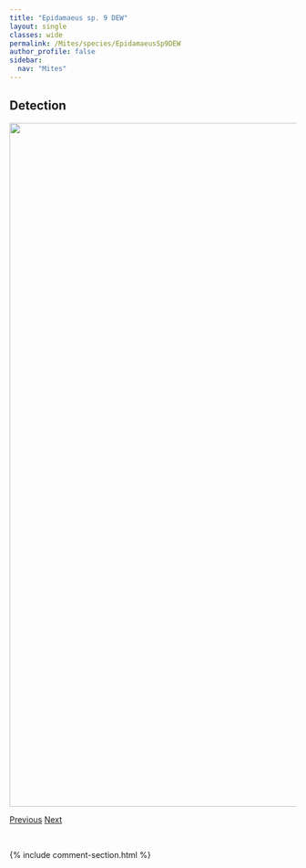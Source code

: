 ```yaml
---
title: "Epidamaeus sp. 9 DEW"
layout: single
classes: wide
permalink: /Mites/species/EpidamaeusSp9DEW
author_profile: false
sidebar:
  nav: "Mites"
---
```


<h2>Detection</h2>

<a href="https://drive.google.com/uc?export=view&id=1jmQiTbKffLfamj5EQIW3kszxYiqAqrDq">
<img src="https://drive.google.com/uc?export=view&id=1jmQiTbKffLfamj5EQIW3kszxYiqAqrDq" height = "1200" width = "800">
</a>


<a href="/DevelopmentWebsite/Mites/species/EpidamaeusSp8DEW" class="pagination--pager" title="Epidamaeus sp. 8 DEW">Previous</a> <a href="/DevelopmentWebsite/Mites/species/EpidamaeusTritylos" class="pagination--pager" title="Epidamaeus tritylos">Next</a>

<p>&nbsp;</p>

{% include comment-section.html %}
